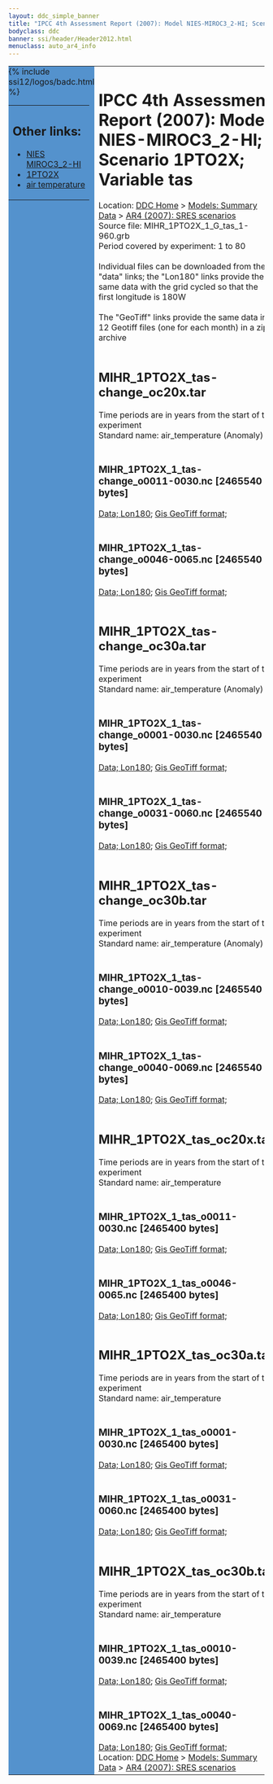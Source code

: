 ```yaml
---
layout: ddc_simple_banner
title: "IPCC 4th Assessment Report (2007): Model NIES-MIROC3_2-HI; Scenario 1PTO2X; Variable tas"
bodyclass: ddc
banner: ssi/header/Header2012.html
menuclass: auto_ar4_info
---
```



<table width="100%" border="0" cellspacing="0" cellpadding="0" style="border-collapse: collapse;">
<tr style="margin:0;padding:0;border:0;">
<td style="margin:0;padding:0;border:0;height:1pt;width:150pt;background:#5492CD;" valign="top" >

<div id="lh-col2" class="auto_ar4_info">
<table class="menumain" bgcolor="#5492CD" cellspacing="0" width="100%" border="0">
<tr><td>
<h2> Other links:</h2>
<ul>
<li><a href="/auto/ar4/model-NIES-MIROC3_2-HI.html">NIES<br/>MIROC3_2-HI</a></li>
<li><a href="/auto/ar4/scenario-1PTO2X.html">1PTO2X</a></li>
<li><a href="/auto/ar4/var-air_temperature.html">air temperature</a></li>
</ul>
</td></tr>
{% include ssi12/logos/badc.html %}
</table>
</div>
</td>
<td><h1>IPCC 4th Assessment Report (2007): Model NIES-MIROC3_2-HI; Scenario 1PTO2X; Variable tas</h1>

<!-- Breadcrumb1 -->
<div id="breadcrumb1" align="left">
Location: <a href="/index.html">DDC Home</a> > <a href="/sim/gcm_clim/">Models: Summary Data</a>
> <a href="/sim/gcm_clim/SRES_AR4/index.html">AR4 (2007): SRES scenarios</a>
</div>
<!-- End of Breadcrumb1 -->Source file: MIHR_1PTO2X_1_G_tas_1-960.grb
<br/>
Period covered by experiment: 1 to 80<br/>
<br/>Individual files can be downloaded from the "data" links; the "Lon180" links provide the same data
         with the grid cycled so that the first longitude is 180W<br/>
<br/>The "GeoTiff" links provide the same data in 12 Geotiff files (one for each month)
          in a zip archive<br/>
<br/><h2>MIHR_1PTO2X_tas-change_oc20x.tar</h2>
Time periods are in years from the start of the experiment<br/>
Standard name: air_temperature (Anomaly)<br>
<br/><h3>MIHR_1PTO2X_1_tas-change_o0011-0030.nc [2465540 bytes]</h3>
<a href="http://apps.ipcc-data.org/cgi-bin/downl/ar4_nc/tas/MIHR_1PTO2X_1_tas-change_o0011-0030.nc">Data; </a><a href="http://apps.ipcc-data.org/cgi-bin/downl/ar4_nc/tas/MIHR_1PTO2X_1_tas-change_o0011-0030.cyto180.nc"> Lon180</a>; <a href="/cgi-bin/downl/ar4_tif/tas/MIHR_1PTO2X_1_tas-change_o0011-0030.zip">Gis GeoTiff format; </a><br/>
<br/><h3>MIHR_1PTO2X_1_tas-change_o0046-0065.nc [2465540 bytes]</h3>
<a href="http://apps.ipcc-data.org/cgi-bin/downl/ar4_nc/tas/MIHR_1PTO2X_1_tas-change_o0046-0065.nc">Data; </a><a href="http://apps.ipcc-data.org/cgi-bin/downl/ar4_nc/tas/MIHR_1PTO2X_1_tas-change_o0046-0065.cyto180.nc"> Lon180</a>; <a href="/cgi-bin/downl/ar4_tif/tas/MIHR_1PTO2X_1_tas-change_o0046-0065.zip">Gis GeoTiff format; </a><br/>
<br/><h2>MIHR_1PTO2X_tas-change_oc30a.tar</h2>
Time periods are in years from the start of the experiment<br/>
Standard name: air_temperature (Anomaly)<br>
<br/><h3>MIHR_1PTO2X_1_tas-change_o0001-0030.nc [2465540 bytes]</h3>
<a href="http://apps.ipcc-data.org/cgi-bin/downl/ar4_nc/tas/MIHR_1PTO2X_1_tas-change_o0001-0030.nc">Data; </a><a href="http://apps.ipcc-data.org/cgi-bin/downl/ar4_nc/tas/MIHR_1PTO2X_1_tas-change_o0001-0030.cyto180.nc"> Lon180</a>; <a href="/cgi-bin/downl/ar4_tif/tas/MIHR_1PTO2X_1_tas-change_o0001-0030.zip">Gis GeoTiff format; </a><br/>
<br/><h3>MIHR_1PTO2X_1_tas-change_o0031-0060.nc [2465540 bytes]</h3>
<a href="http://apps.ipcc-data.org/cgi-bin/downl/ar4_nc/tas/MIHR_1PTO2X_1_tas-change_o0031-0060.nc">Data; </a><a href="http://apps.ipcc-data.org/cgi-bin/downl/ar4_nc/tas/MIHR_1PTO2X_1_tas-change_o0031-0060.cyto180.nc"> Lon180</a>; <a href="/cgi-bin/downl/ar4_tif/tas/MIHR_1PTO2X_1_tas-change_o0031-0060.zip">Gis GeoTiff format; </a><br/>
<br/><h2>MIHR_1PTO2X_tas-change_oc30b.tar</h2>
Time periods are in years from the start of the experiment<br/>
Standard name: air_temperature (Anomaly)<br>
<br/><h3>MIHR_1PTO2X_1_tas-change_o0010-0039.nc [2465540 bytes]</h3>
<a href="http://apps.ipcc-data.org/cgi-bin/downl/ar4_nc/tas/MIHR_1PTO2X_1_tas-change_o0010-0039.nc">Data; </a><a href="http://apps.ipcc-data.org/cgi-bin/downl/ar4_nc/tas/MIHR_1PTO2X_1_tas-change_o0010-0039.cyto180.nc"> Lon180</a>; <a href="/cgi-bin/downl/ar4_tif/tas/MIHR_1PTO2X_1_tas-change_o0010-0039.zip">Gis GeoTiff format; </a><br/>
<br/><h3>MIHR_1PTO2X_1_tas-change_o0040-0069.nc [2465540 bytes]</h3>
<a href="http://apps.ipcc-data.org/cgi-bin/downl/ar4_nc/tas/MIHR_1PTO2X_1_tas-change_o0040-0069.nc">Data; </a><a href="http://apps.ipcc-data.org/cgi-bin/downl/ar4_nc/tas/MIHR_1PTO2X_1_tas-change_o0040-0069.cyto180.nc"> Lon180</a>; <a href="/cgi-bin/downl/ar4_tif/tas/MIHR_1PTO2X_1_tas-change_o0040-0069.zip">Gis GeoTiff format; </a><br/>
<br/><h2>MIHR_1PTO2X_tas_oc20x.tar</h2>
Time periods are in years from the start of the experiment<br/>
Standard name: air_temperature<br>
<br/><h3>MIHR_1PTO2X_1_tas_o0011-0030.nc [2465400 bytes]</h3>
<a href="http://apps.ipcc-data.org/cgi-bin/downl/ar4_nc/tas/MIHR_1PTO2X_1_tas_o0011-0030.nc">Data; </a><a href="http://apps.ipcc-data.org/cgi-bin/downl/ar4_nc/tas/MIHR_1PTO2X_1_tas_o0011-0030.cyto180.nc"> Lon180</a>; <a href="/cgi-bin/downl/ar4_tif/tas/MIHR_1PTO2X_1_tas_o0011-0030.zip">Gis GeoTiff format; </a><br/>
<br/><h3>MIHR_1PTO2X_1_tas_o0046-0065.nc [2465400 bytes]</h3>
<a href="http://apps.ipcc-data.org/cgi-bin/downl/ar4_nc/tas/MIHR_1PTO2X_1_tas_o0046-0065.nc">Data; </a><a href="http://apps.ipcc-data.org/cgi-bin/downl/ar4_nc/tas/MIHR_1PTO2X_1_tas_o0046-0065.cyto180.nc"> Lon180</a>; <a href="/cgi-bin/downl/ar4_tif/tas/MIHR_1PTO2X_1_tas_o0046-0065.zip">Gis GeoTiff format; </a><br/>
<br/><h2>MIHR_1PTO2X_tas_oc30a.tar</h2>
Time periods are in years from the start of the experiment<br/>
Standard name: air_temperature<br>
<br/><h3>MIHR_1PTO2X_1_tas_o0001-0030.nc [2465400 bytes]</h3>
<a href="http://apps.ipcc-data.org/cgi-bin/downl/ar4_nc/tas/MIHR_1PTO2X_1_tas_o0001-0030.nc">Data; </a><a href="http://apps.ipcc-data.org/cgi-bin/downl/ar4_nc/tas/MIHR_1PTO2X_1_tas_o0001-0030.cyto180.nc"> Lon180</a>; <a href="/cgi-bin/downl/ar4_tif/tas/MIHR_1PTO2X_1_tas_o0001-0030.zip">Gis GeoTiff format; </a><br/>
<br/><h3>MIHR_1PTO2X_1_tas_o0031-0060.nc [2465400 bytes]</h3>
<a href="http://apps.ipcc-data.org/cgi-bin/downl/ar4_nc/tas/MIHR_1PTO2X_1_tas_o0031-0060.nc">Data; </a><a href="http://apps.ipcc-data.org/cgi-bin/downl/ar4_nc/tas/MIHR_1PTO2X_1_tas_o0031-0060.cyto180.nc"> Lon180</a>; <a href="/cgi-bin/downl/ar4_tif/tas/MIHR_1PTO2X_1_tas_o0031-0060.zip">Gis GeoTiff format; </a><br/>
<br/><h2>MIHR_1PTO2X_tas_oc30b.tar</h2>
Time periods are in years from the start of the experiment<br/>
Standard name: air_temperature<br>
<br/><h3>MIHR_1PTO2X_1_tas_o0010-0039.nc [2465400 bytes]</h3>
<a href="http://apps.ipcc-data.org/cgi-bin/downl/ar4_nc/tas/MIHR_1PTO2X_1_tas_o0010-0039.nc">Data; </a><a href="http://apps.ipcc-data.org/cgi-bin/downl/ar4_nc/tas/MIHR_1PTO2X_1_tas_o0010-0039.cyto180.nc"> Lon180</a>; <a href="/cgi-bin/downl/ar4_tif/tas/MIHR_1PTO2X_1_tas_o0010-0039.zip">Gis GeoTiff format; </a><br/>
<br/><h3>MIHR_1PTO2X_1_tas_o0040-0069.nc [2465400 bytes]</h3>
<a href="http://apps.ipcc-data.org/cgi-bin/downl/ar4_nc/tas/MIHR_1PTO2X_1_tas_o0040-0069.nc">Data; </a><a href="http://apps.ipcc-data.org/cgi-bin/downl/ar4_nc/tas/MIHR_1PTO2X_1_tas_o0040-0069.cyto180.nc"> Lon180</a>; <a href="/cgi-bin/downl/ar4_tif/tas/MIHR_1PTO2X_1_tas_o0040-0069.zip">Gis GeoTiff format; </a><br/>
<!-- Breadcrumb2 -->
<div id="breadcrumb2" align="left">
Location: <a href="/index.html">DDC Home</a> > <a href="/sim/gcm_clim/">Models: Summary Data</a>
> <a href="/sim/gcm_clim/SRES_AR4/index.html">AR4 (2007): SRES scenarios</a>
</div>
<!-- End of Breadcrumb2 --></td></tr></table>
